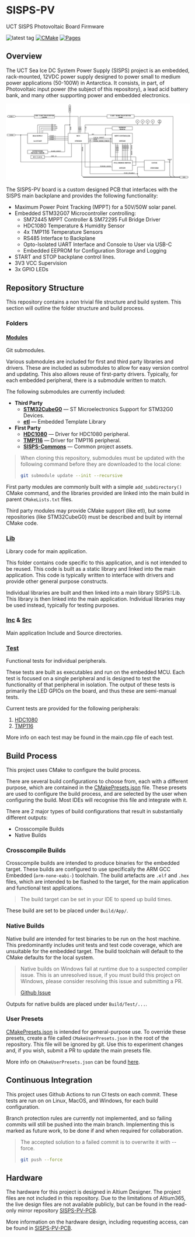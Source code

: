 # SISPS-PV

UCT SISPS Photovoltaic Board Firmware

![latest tag](https://img.shields.io/github/v/tag/lawrencestanton/SISPS-PV.svg?color=brightgreen)
[![CMake](https://github.com/LawrenceStanton/SISPS-PV/actions/workflows/cmake.yml/badge.svg)](https://github.com/LawrenceStanton/SISPS-PV/actions/workflows/cmake.yml)
[![Pages](https://github.com/LawrenceStanton/SISPS-PV/actions/workflows/pages/pages-build-deployment/badge.svg)](https://github.com/LawrenceStanton/SISPS-PV/actions/workflows/pages/pages-build-deployment)

## Overview

The UCT Sea Ice DC System Power Supply (SISPS) project is an embedded, rack-mounted, 12VDC power supply designed to power small to medium power applications (50-100W) in Antarctica. It consists, in part, of Photovoltaic input power (the subject of this repository), a lead acid battery bank, and many other supporting power and embedded electronics.

![Functional Block Diagram](Assets/Images/Subsystem%20Functional%20Diagram.png "SISPS Functional Diagram")

The SISPS-PV board is a custom designed PCB that interfaces with the SISPS main backplane and provides the following functionality:

* Maximum Power Point Tracking (MPPT) for a 50V/50W solar panel.
* Embedded STM32G07 Microcontroller controlling:
  * SM72445 MPPT Controller & SM72295 Full Bridge Driver
  * HDC1080 Temperature & Humidity Sensor
  * 4x TMP116 Temperature Sensors
  * RS485 Interface to Backplane
  * Opto-Isolated UART Interface and Console to User via USB-C
  * Embedded EEPROM for Configuration Storage and Logging
* START and STOP backplane control lines.
* 3V3 VCC Supervision
* 3x GPIO LEDs

## Repository Structure

This repository contains a non trivial file structure and build system. This section will outline the folder structure and build process.

### Folders

#### [Modules](Modules)

Git submodules.

Various submodules are included for first and third party libraries and drivers. These are included as submodules to allow for easy version control and updating. This also allows reuse of first-party drivers. Typically, for each embedded peripheral, there is a submodule written to match.

The following submodules are currently included:

* **Third Party**
  * [**STM32CubeG0**](https://github.com/STMicroelectronics/STM32CubeG0) — ST Microelectronics Support for STM32G0 Devices.
  * [**etl**](https://github.com/ETLCPP/etl) — Embedded Template Library
* **First Party**
  * [**HDC1080**](https://github.com/LawrenceStanton/HDC1080) — Driver for HDC1080 peripheral.
  * [**TMP116**](https://github.com/LawrenceStanton/TMP116) — Driver for TMP116 peripheral.
  * [**SISPS-Commons**](https://github.com/LawrenceStanton/SISPS-Commons) — Common project assets.

> When cloning this repository, submodules must be updated with the following command before they are downloaded to the local clone:
>
> ```zsh
> git submodule update --init --recursive
> ```

First party modules are commonly built with a simple `add_subdirectory()` CMake command, and the libraries provided are linked into the main build in parent `CMakeLists.txt` files.

Third party modules may provide CMake support (like etl), but some repositories (like STM32CubeG0) must be described and built by internal CMake code.

### [Lib](Lib)

Library code for main application.

This folder contains code specific to this application, and is not intended to be reused. This code is built as a static library and linked into the main application. This code is typically written to interface with drivers and provide other general purpose constructs.

Individual libraries are built and then linked into a main library SISPS::Lib. This library is then linked into the main application. Individual libraries may be used instead, typically for testing purposes.

### [Inc](Inc) & [Src](Src)

Main application Include and Source directories.

### [Test](Test)

Functional tests for individual peripherals.

These tests are built as executables and run on the embedded MCU. Each test is focused on a single peripheral and is designed to test the functionality of that peripheral in isolation. The output of these tests is primarily the LED GPIOs on the board, and thus these are semi-manual tests.

Current tests are provided for the following peripherals:

1. [HDC1080](Test/HDC1080/Src/main.cpp)
2. [TMP116](Test/TMP116/Src/main.cpp)

More info on each test may be found in the main.cpp file of each test.

## Build Process

This project uses CMake to configure the build process.

There are several build configurations to choose from, each with a different purpose, which are contained in the [CMakePresets.json](CMakePresets.json) file. These presets are used to configure the build process, and are selected by the user when configuring the build. Most IDEs will recognise this file and integrate with it.

There are 2 major types of build configurations that result in substantially different outputs:

* Crosscompile Builds
* Native Builds

### Crosscompile Builds

Crosscompile builds are intended to produce binaries for the embedded target. These builds are configured to use specifically the ARM GCC Embedded (`arm-none-eabi-`) toolchain. The build artefacts are `.elf` and `.hex` files, which are intended to be flashed to the target, for the main application and functional test applications.

> The build target can be set in your IDE to speed up build times.

These build are set to be placed under `Build/App/`.

### Native Builds

Native build are intended for test binaries to be run on the host machine. This predominantly includes unit tests and test code coverage, which are unsuitable for the embedded target. The build toolchain will default to the CMake defaults for the local system.

> Native builds on Windows fail at runtime due to a suspected compiler issue. This is an unresolved issue, if you must build this project on Windows, please consider resolving this issue and submitting a PR.
>
> [Github Issue](https://github.com/LawrenceStanton/SISPS-PV/issues/1)

Outputs for native builds are placed under `Build/Test/...`.

### User Presets

[CMakePresets.json](CMakePresets.json) is intended for general-purpose use. To override these presets, create a file called `CMakeUserPresets.json` in the root of the repository. This file will be ignored by git. Use this to experiment changes and, if you wish, submit a PR to update the main presets file.

More info on `CMakeUserPresets.json` can be found [here](https://cmake.org/cmake/help/latest/manual/cmake-presets.7.html#user-presets-file).

## Continuous Integration

This project uses Github Actions to run CI tests on each commit. These tests are run on on Linux, MacOS, and Windows, for each build configuration.

Branch protection rules are currently not implemented, and so failing commits will still be pushed into the main branch. Implementing this is marked as future work, to be done if and when required for collaboration.

> The accepted solution to a failed commit is to overwrite it with --force.
>
> ```zsh
> git push --force
> ```

## Hardware

The hardware for this project is designed in Altium Designer. The project files are not included in this repository. Due to the limitations of Altium365, the live design files are not available publicly, but can be found in the read-only mirror repository [SISPS-PV-PCB]([https://git](https://github.com/LawrenceStanton/SISPS-PV-PCB)).

More information on the hardware design, including requesting access, can be found in [SISPS-PV-PCB](https://github.com/LawrenceStanton/SISPS-PV-PCB).
